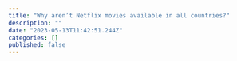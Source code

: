 ```yaml
---
title: "Why aren’t Netflix movies available in all countries?"
description: ""
date: "2023-05-13T11:42:51.244Z"
categories: []
published: false
---
```



